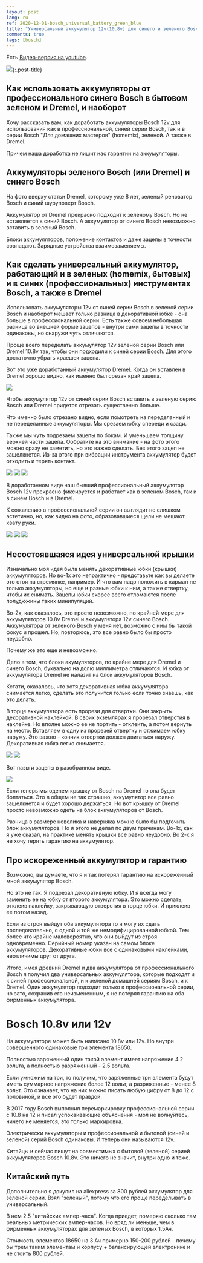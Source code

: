 ```yaml
---
layout: post
lang: ru
ref: 2020-12-01-bosch_universal_battery_green_blue
title: "Универсальный аккумулятор 12v(10.8v) для синего и зеленого Bosch и Dremel"
comments: true
tags: [bosch]
---
```

Есть [Видео-версия на youtube](https://youtu.be/zlWu5hDDMqk).

![](/images/bosch_tools.jpg){:.post-title}

## Как использовать аккумуляторы от профессионального синего Bosch в бытовом зеленом и Dremel, и наоборот

Хочу рассказать вам, как доработать аккумуляторы Bosch 12v для использования как в 
профессиональной, синей серии Bosch, так и в серии Bosch "Для домашних мастеров" (homemix), 
зеленой.  А также в Dremel.

Причем наша доработка не лишит нас гарантии на аккумуляторы. 

## Аккумуляторы зеленого Bosch (или Dremel) и синего Bosch

На фото вверху статьи Dremel, которому уже 8 лет, зеленый реноватор Bosch и синий шуруповерт Bosch.

Аккумулятор от Dremel прекрасно подходит к зеленому Bosch.
Но не вставляется в синий Bosch. 
А аккумулятор от синего Bosch невозможно вставить в зеленый Bosch.

Блоки аккумуляторов, положение контактов и даже зацепы в точности совпадают. 
Зарядные устройства взаимозаменяемы.

## Как сделать универсальный аккумулятор, работающий и в зеленых (homemix, бытовых) и в синих (профессиональных) инструментах Bosch, а также в Dremel

Использовать аккумуляторы 12v от синей серии Bosch в зеленой серии Bosch и наоборот мешает 
только разница в  декоративной юбке - она больше в профессиональной серии. 
Есть также совсем небольшая разница во внешней форме зацепов - внутри сами зацепы в точности 
одинаковы, но снаружи чуть отличаются.

Проще всего переделать аккумулятор 12v зеленой серии Bosch или Dremel 10.8v так, чтобы они 
подходили к синей серии Bosch. Для этого достаточно убрать краешек зацепа. 

Вот это уже доработанный аккумулятор Dremel. Когда он вставлен в Dremel хорошо видно, как 
именно был срезан край зацепа. 

![](/images/dremel_with_uni_battery.jpg)

Чтобы аккумулятор 12v от синей серии Bosch вставить в зеленую серию Bosch или Dremel придется 
отрезать существенно больше.

Что именно было отрезано видно, если помотреть на переделанный и не переделанные аккумуляторы. 
Мы срезаем юбку спереди и сзади. 

Также мы чуть подрезаем зацепы по бокам. И уменьшаем толщину верхней части зацепа. 
Ообратите на это внимание - на фото этого можно сразу не заметить, но это важно сделать. 
Без этого зацеп не защелкнется. Из-за этого при вибрации  инструмента аккумулятор будет отходить 
и терять контакт.

![](/images/bosch_orig_and_uni_back.jpg)
![](/images/bosch_orig_and_uni_front.jpg)
![](/images/bosch_original_and_uni_side.jpg)

В доработанном виде наш бывший профессиональный аккумулятор Bosch 12v прекрасно фиксируется и 
работает как в зеленом Bosch, так и в синем Bosch и в Dremel.

К сожалению в профессиональной серии он выглядит не слишком эстетично, но, как видно на фото,
образовавшиеся щели не мешают хвату руки.

![](/images/bosch_drill_back.jpg)
![](/images/bosch_drill_front.jpg)
![](/images/bosch_drill_side.jpg)

## Несостоявшаяся идея универсальной крышки

Изначально моя идея была менять декоративные юбки (крышки) аккумуляторов.
Но во-1х это непрактично - представьте как вы делаете это стоя на стремянке, например. 
И что вам надо положить в карман не только аккумуляторы, но еще и разные юбки к ним,
а также отвертку, чтобы их снимать. 
Зацепы юбки скорее всего отломаются после полудюжины таких минипуляций.

Во-2х, как оказалось, это просто невозможно, по крайней мере для аккумуляторов 10.8v Dremel и 
аккумулятора 12v синего Bosch. Аккумулятора от зеленого Bosch у меня нет, возможно с ним бы такой фокус и прошел. 
Но, повторюсь, это все равно было бы просто неудобно.

Почему же это еще и невозможно.

Дело в том, что блоки акумуляторов, по крайне мере для Dremel и синего Bosch, буквально на 
долю миллиметра отличаются. И юбка от аккумулятора Dremel не налазит на блок аккумуляторов Bosch.

Кстати, оказалось, что хотя декоративная юбка аккумулятора снимается легко, сделать это получится 
только если  точно знаешь, как это делать.

В торце аккумулятора есть прорези для отвертки. Они закрыты декоративной наклейкой. 
В своих экземлярах я прорезал отверстия в наклейке. Но вполне можно ее не портить - отклеить, 
а потом вернуть на место.
Вставляем в одну из прорезей отвертку и отжимаем юбку наружу. Это важно - кончик отвертки 
должен двигаться наружу. Декоративная юбка легко снимается. 

![](/images/cover_with_holes.jpg)
![](/images/cover_removing.jpg)

Вот пазы и зацепы в разобранном виде.

![](/images/bosch_battery_cover_clip.jpg)

Если теперь мы оденем крышку от Bosch на Dremel то она будет болтаться. Это в общем не так страшно, аккумулятор все равно защелкнется и будет хорошо держаться.
Но вот крышку от Dremel просто невозможно одеть на блок аккумуляторов от Bosch.

Разница в размере невелика и наверняка можно было бы подточить блок аккумуляторов.
Но я этого не делал по двум причинам. Во-1х, как я уже сказал, на практике менять крышки все 
равно неудобно.
Во 2-х я не хочу терять гарантию на аккумулятор.

## Про искореженный аккумулятор и гарантию

Возможно, вы думаете, что я и так потерял гарантию на искореженный мной аккумулятор Bosch.
 
Но это не так. Я подрезал декоративную юбку. 
И я всегда могу заменить ее на юбку от второго аккумулятора. 
Это можно сделать, отклеив наклейку, закрывающую отверстия в торце юбки.
И приклеив ее потом назад.

Если из строя выйдут оба аккумулятора то я могу их сдать последовательно, с одной и той же
немодифицированной юбкой. 
Тем более что крайне маловероятно, что они выйдут из строя одновременно.
Серийный номер указан на самом блоке аккумуляторов. Декоративные юбки все с одинаковыми 
наклейками, неотличимы друг от друга.

Итого, имея древний Dremel и два аккумулятора от профессионального Bosch я получил два 
универсальных аккумулятора, которые подходят и к синей профессиональной, и к зеленой 
домашней сериям Bosch, и к Dremel. Один аккумулятор подходит только к профессиональной серии, 
но зато, сохранив его неизмененным, я не потерял гарантию на оба фирменных аккумулятора.

# Bosch 10.8v или 12v

На аккумуляторе может быть написано 10.8v или 12v.
Но внутри совершенного одинаковые три элемента 18650. 

Полностью заряженный один такой элемент имеет напряжение 4.2 вольта, 
а полностью разряженный - 2.5 вольта.

Если умножим на три, то получим, что заряженные три элемента будут иметь суммарное 
напряжение более 12 вольт, а разряженные - менее 8 вольт.
Это означает, что на них можно писать любую цифру от 8 до 12 с половиной, и все это будет правдой.

В 2017 году Bosch выполнил перемаркировку профессиональной серии с 10.8 на 12 и писал
успокаивающие объяснения - мол не волнуйтесь, ничего не меняется, это только маркировка. 

Электрически аккумуляторы и профессиональной и бытовой (синей и зеленой) серий Bosch 
одинаковы. И теперь они называются 12v.

Китайцы и сейчас пишут на совместимых с бытовой (зеленой) серией аккумуляторов Bosch 10.8v.
Это ничего не значит, внутри одно и тоже.

## Китайский путь

Дополнительно я докупил на aliexpress за 800 рублей аккумулятор для зеленой серии. Взял "зеленый", 
потому что его проще переделывать в универсальный. 

В нем 2.5 "китайских ампер-часа". Когда приедет, померяю сколько там реальных метрических
ампер-часов. Но вряд ли меньше, чем в фирменных аккумуляторах для зеленых Bosch, в которых 1.5Ач. 

Стоимость элементов 18650 на 3 Ач примерно 150-200 рублей - почему бы трем таким 
элементам и корпусу + балансирующей электронике и не стоить 800 рублей.

